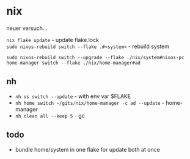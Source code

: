 # nix

neuer versuch...

`nix flake update` - update flake.lock  
`sudo nixos-rebuild switch --flake .#<system>` - rebuild system


`sudo nixos-rebuild switch --upgrade --flake ./nix/system#nixos-pc`  
`home-manager switch --flake ./nix/home-manager#ad`  

## nh

- `nh os switch --update` - with env var $FLAKE
- `nh home switch ~/gits/nix/home-manager -c ad --update` - home-manager
- `nh clean all --keep 5` - gc

## todo

- bundle home/system in one flake for update both at once
